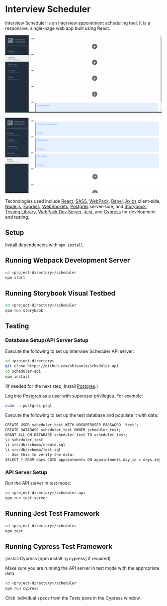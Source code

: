 # Interview Scheduler

Interview Scheduler is an interview appointment acheduling tool. It is a responsive, single-page web app built using React.

!["App demo"](https://raw.githubusercontent.com/shivanix/scheduler/master/docs/demo.gif)

!["Booked interviews"](https://github.com/shivanix/scheduler/blob/master/docs/Booked%20interviews.png)

Technologies used include [React](https://reactjs.org/), [SASS](https://sass-lang.com/), [WebPack](https://webpack.js.org/), [Babel](https://babeljs.io/), [Axios](https://www.npmjs.com/package/axios) client-side, [Node.js](https://nodejs.org), [Express](https://expressjs.com), [WebSockets](https://developer.mozilla.org/en-US/docs/Web/API/WebSockets_API), [Postgres](https://postgresql.org) server-side, and [Storybook](https://storybook.js.org/), [Testing Library](https://testing-library.com/), [WebPack Dev Server](https://github.com/webpack/webpack-dev-server), [Jest](https://jestjs.io/), and [Cypress](https://www.cypress.io/) for development and testing.

## Setup

Install dependencies with `npm install`.

## Running Webpack Development Server

```sh
cd <project-directory>/scheduler
npm start
```

## Running Storybook Visual Testbed

```sh
cd <project-directory>/scheduler
npm run storybook
```

## **Testing**

### **Database Setup/API Server Setup**

Execute the following to set up Interview Scheduler API server:

```sh
cd <project-directory>
git clone https://github.com/shivanix/scheduler-api
cd scheduler-api
npm install
```
(If needed for the next step; Install [Postgres](https://www.postgresql.org).)

Log into Postgres as a user with superuser privileges.  For example:

```sh
sudo -u postgres psql
```

Execute the following to set up the test database and populate it with data:

```postgres
CREATE USER scheduler_test WITH NOSUPERUSER PASSWORD 'test';
CREATE DATABASE scheduler_test OWNER scheduler_test;
GRANT ALL ON DATABASE scheduler_test TO scheduler_test;
\c scheduler_test
\i src/db/schema/create.sql
\i src/db/schema/test.sql
-- Use this to verify the data:
SELECT * FROM days JOIN appointments ON appointments.day_id = days.id;
```

### API Server Setup

Run the API server in test mode:

```sh
cd <project-directory>/scheduler-api
npm run test:server
```

## Running Jest Test Framework

```sh
cd <project-directory>/scheduler
npm test
```

## Running Cypress Test Framework
(install Cypress [npm install -g cypress] if required)

Make sure you are running the API server in test mode with the appropriate data

```sh
cd <project-directory>/scheduler
npm run cypress
```

Click individual specs from the Tests pane in the Cypress window.
